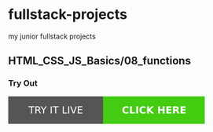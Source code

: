 # fullstack-projects
my junior fullstack projects
## HTML_CSS_JS_Basics/08_functions

### Try Out
<a href="https://marslinoed.github.io/fullstack-projects/HTML_CSS_JS_Basics/08_functions" target="_blank">
  <img src="../../try-it-out.svg" alt="Try it live"> 
</a>

